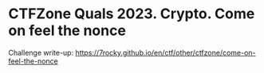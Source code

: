 # CTFZone Quals 2023. Crypto. Come on feel the nonce

Challenge write-up: https://7rocky.github.io/en/ctf/other/ctfzone/come-on-feel-the-nonce
